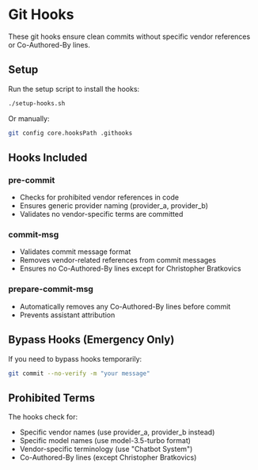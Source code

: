 # Git Hooks

These git hooks ensure clean commits without specific vendor references or Co-Authored-By lines.

## Setup

Run the setup script to install the hooks:

```bash
./setup-hooks.sh
```

Or manually:

```bash
git config core.hooksPath .githooks
```

## Hooks Included

### pre-commit
- Checks for prohibited vendor references in code
- Ensures generic provider naming (provider_a, provider_b)
- Validates no vendor-specific terms are committed

### commit-msg
- Validates commit message format
- Removes vendor-related references from commit messages
- Ensures no Co-Authored-By lines except for Christopher Bratkovics

### prepare-commit-msg
- Automatically removes any Co-Authored-By lines before commit
- Prevents assistant attribution

## Bypass Hooks (Emergency Only)

If you need to bypass hooks temporarily:

```bash
git commit --no-verify -m "your message"
```

## Prohibited Terms

The hooks check for:
- Specific vendor names (use provider_a, provider_b instead)
- Specific model names (use model-3.5-turbo format)
- Vendor-specific terminology (use "Chatbot System")
- Co-Authored-By lines (except Christopher Bratkovics)